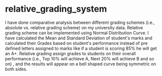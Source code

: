 # relative_grading_system
I have done comparative analysis between different grading schemes (i.e., absolute vs. relative grading scheme) on my university data.
Relative grading scheme can be implemented using Normal Distribution Curve. I have calculated the Mean and Standard Deviation of student's marks and calculated their Grades based on 
student's performance instead of pre defined letters assigned to marks like if a student is scoring 85% he will get an A+. Relative grading assign grades to students on their overall 
performance (i.e., Top 10% will achieve A, Next 20% will achieve B and so on) , and the results will appear on a bell shaped curve being symmetric on both sides.
